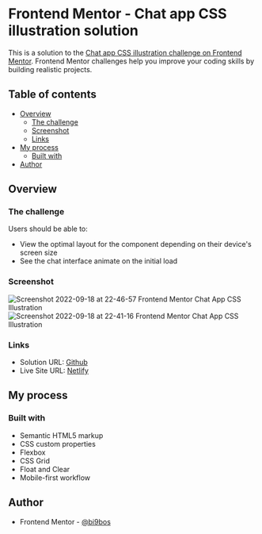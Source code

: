 # Frontend Mentor - Chat app CSS illustration solution

This is a solution to the [Chat app CSS illustration challenge on Frontend Mentor](https://www.frontendmentor.io/challenges/chat-app-css-illustration-O5auMkFqY). Frontend Mentor challenges help you improve your coding skills by building realistic projects. 

## Table of contents

- [Overview](#overview)
  - [The challenge](#the-challenge)
  - [Screenshot](#screenshot)
  - [Links](#links)
- [My process](#my-process)
  - [Built with](#built-with)
- [Author](#author)


## Overview

### The challenge

Users should be able to:

- View the optimal layout for the component depending on their device's screen size
- See the chat interface animate on the initial load

### Screenshot

![Screenshot 2022-09-18 at 22-46-57 Frontend Mentor Chat App CSS Illustration](https://user-images.githubusercontent.com/91544648/191267448-bc3c3a3b-94e2-4538-90dd-c0c3b24536e8.png)
![Screenshot 2022-09-18 at 22-41-16 Frontend Mentor Chat App CSS Illustration](https://user-images.githubusercontent.com/91544648/191267458-ef755985-5905-4424-83b9-2eee55999f0f.png)

### Links

- Solution URL: [Github](https://www.github.com/chat-app-css-illustration)
- Live Site URL: [Netlify](https://chat-app-css-illustrate.netlify.app)

## My process

### Built with

- Semantic HTML5 markup
- CSS custom properties
- Flexbox
- CSS Grid
- Float and Clear
- Mobile-first workflow



## Author

- Frontend Mentor - [@bi9bos](https://www.frontendmentor.io/profile/bi9bos)
